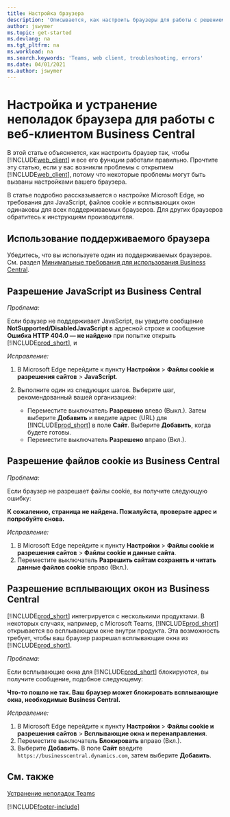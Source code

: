 ```yaml
---
title: Настройка браузера
description: 'Описывается, как настроить браузеры для работы с решением Business Central и продуктами, которые с ним интегрируются.'
author: jswymer
ms.topic: get-started
ms.devlang: na
ms.tgt_pltfrm: na
ms.workload: na
ms.search.keywords: 'Teams, web client, troubleshooting, errors'
ms.date: 04/01/2021
ms.author: jswymer
---
```

# <a name="setting-up-and-troubleshooting-your-browser-to-work-with-business-central-web-client"></a>Настройка и устранение неполадок браузера для работы с веб-клиентом Business Central

В этой статье объясняется, как настроить браузер так, чтобы [!INCLUDE[web_client](includes/web_client.md)] и все его функции работали правильно. Прочтите эту статью, если у вас возникли проблемы с открытием [!INCLUDE[web_client](includes/web_client.md)], потому что некоторые проблемы могут быть вызваны настройками вашего браузера.

В статье подробно рассказывается о настройке Microsoft Edge, но требования для JavaScript, файлов cookie и всплывающих окон одинаковы для всех поддерживаемых браузеров. Для других браузеров обратитесь к инструкциям производителя.  

## <a name="use-a-supported-browser"></a>Использование поддерживаемого браузера

Убедитесь, что вы используете один из поддерживаемых браузеров. См. раздел [Минимальные требования для использования Business Central](product-requirements.md#browsers).  

## <a name="allow-javascript-from-business-central"></a>Разрешение JavaScript из Business Central

*Проблема:*

Если браузер не поддерживает JavaScript, вы увидите сообщение **NotSupported/DisabledJavaScript** в адресной строке и сообщение **Ошибка HTTP 404.0 — не найдено** при попытке открыть [!INCLUDE[prod_short](includes/prod_short.md)], и 

<!-- http://localhost:8080/NotSupported/DisabledJavaScript HTTP Error 404.0 - Not Found
The resource you are looking for has been removed, had its name changed, or is temporarily unavailable. -->

*Исправление:*

1. В Microsoft Edge перейдите к пункту **Настройки** > **Файлы cookie и разрешения сайтов** > **JavaScript**.
2. Выполните один из следующих шагов. Выберите шаг, рекомендованный вашей организацией:

    - Переместите выключатель **Разрешено** влево (Выкл.). Затем выберите **Добавить** и введите адрес (URL) для [!INCLUDE[prod_short](includes/prod_short.md)] в поле **Сайт**. Выберите **Добавить**, когда будете готовы.
    - Переместите выключатель **Разрешено** вправо (Вкл.).

## <a name="allow-cookies-from-business-central"></a>Разрешение файлов cookie из Business Central

*Проблема:*

Если браузер не разрешает файлы cookie, вы получите следующую ошибку:

**К сожалению, страница не найдена. Пожалуйста, проверьте адрес и попробуйте снова.** 

*Исправление:*

1. В Microsoft Edge перейдите к пункту **Настройки** > **Файлы cookie и разрешения сайтов** > **Файлы cookie и данные сайта**.
2. Переместите выключатель **Разрешить сайтам сохранять и читать данные файлов cookie** вправо (Вкл.).  

## <a name="allow-pop-ups-from-business-central"></a><a name="popup"></a>Разрешение всплывающих окон из Business Central

[!INCLUDE[prod_short](includes/prod_short.md)] интегрируется с несколькими продуктами. В некоторых случаях, например, с Microsoft Teams, [!INCLUDE[prod_short](includes/prod_short.md)] открывается во всплывающем окне внутри продукта. Эта возможность требует, чтобы ваш браузер разрешал всплывающие окна из [!INCLUDE[prod_short](includes/prod_short.md)].

*Проблема:*

Если всплывающие окна для [!INCLUDE[prod_short](includes/prod_short.md)] блокируются, вы получите сообщение, подобное следующему:

**Что-то пошло не так. Ваш браузер может блокировать всплывающие окна, необходимые Business Central.**

<!--
Something went wrong
Your browser may be blocking pop-ups needed by Business Central.

Change your browser settings to allow pop-ups or allow this for trusted domains, then try again.
If these settings are managed for your organization, you should contact your administrator for assistance.

Try again
-->
*Исправление:*

1. В Microsoft Edge перейдите к пункту **Настройки** > **Файлы cookie и разрешения сайтов** > **Всплывающие окна и перенаправления**.
2. Переместите выключатель **Блокировать** вправо (Вкл.).
3. Выберите **Добавить**. В поле **Сайт** введите `https://businesscentral.dynamics.com`, затем выберите **Добавить**.

## <a name="see-also"></a>См. также

[Устранение неполадок Teams](admin-teams-troubleshooting.md)  

[!INCLUDE[footer-include](includes/footer-banner.md)]

